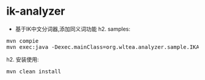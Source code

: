 ik-analyzer
===========

* 基于IK中文分词器,添加同义词功能
h2.  samples:
<pre>
mvn compie
mvn exec:java -Dexec.mainClass=org.wltea.analyzer.sample.IKAnalzyerDemo
</pre>
h2. 安装使用:
<pre>
mvn clean install
</pre>

